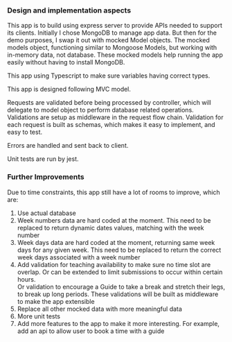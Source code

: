 ### Design and implementation aspects

This app is to build using express server to provide APIs needed to support its clients.
Initially I chose MongoDB to manage app data. But then for the demo purposes, I swap it out with mocked Model objects.
The mocked models object, functioning similar to Mongoose Models, but working with in-memory data, not database.
These mocked models help running the app easily without having to install MongoDB.

This app using Typescript to make sure variables having correct types.

This app is designed following MVC model.

Requests are validated before being processed by controller, which will delegate to model object to perform database related operations.
Validations are setup as middleware in the request flow chain. Validation for each request is built as schemas, which makes it easy to implement, and easy to test.

Errors are handled and sent back to client.

Unit tests are run by jest.

### Further Improvements

Due to time constraints, this app still have a lot of rooms to improve, which are:
1. Use actual database
2. Week numbers data are hard coded at the moment. This need to be replaced to return dynamic dates values, matching with the week number
3. Week days data are hard coded at the moment, returning same week days for any given week. This need to be replaced to return the correct week days associated with a week number
4. Add validation for teaching availability to make sure no time slot are overlap. Or can be extended to limit submissions to occur within certain hours.\
 Or validation to encourage a Guide to take a break and stretch their legs, to break up long periods. These validations will be built as middleware to make the app extensible
4. Replace all other mocked data with more meaningful data
5. More unit tests
6. Add more features to the app to make it more interesting. For example, add an api to allow user to book a time with a guide



